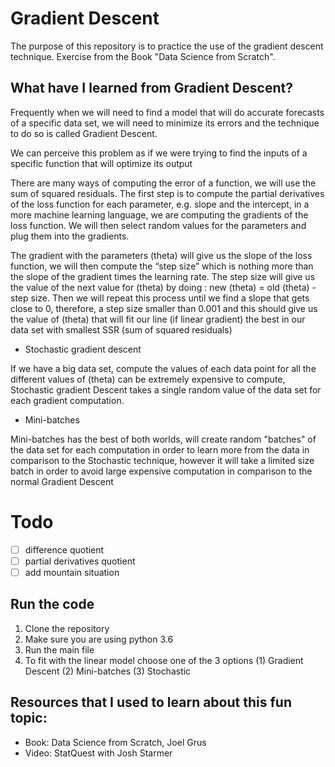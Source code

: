 # Gradient Descent

The purpose of this repository is to practice the use of the gradient descent technique. Exercise from the Book "Data Science from Scratch".


## What  have I learned from Gradient Descent?

Frequently when we will need to find a model that will do accurate forecasts of a specific data set, we will need to minimize its errors and the technique to do so is called Gradient Descent.

We can perceive this problem as if we were trying to find the inputs of a specific function that will optimize its output

There are many ways of computing the error of a function, we will use the sum of squared residuals. The first step is to compute the partial derivatives of the loss function for each parameter, e.g. slope and the intercept, in a more machine learning language, we are computing the gradients of the loss function. We will then select random values for the parameters and plug them into the gradients.

The gradient with the parameters (theta) will give us the slope of the loss function, we will then compute the “step size” which is nothing more than the slope of the gradient times the learning rate. The step size will give us the value of the next value for (theta) by doing :
new (theta) = old (theta) - step size. Then we will repeat this process until we find a slope that gets close to 0, therefore, a step size smaller than 0.001 and this should give us the value of (theta) that will fit our line (if linear gradient) the best in our data set with smallest SSR (sum of squared residuals)

* Stochastic gradient descent

If we have a big data set, compute the values of each data point for all the different values of (theta) can be extremely expensive to compute, Stochastic gradient Descent takes a single random value of the data set for each gradient computation.
* Mini-batches

Mini-batches has the best of both worlds, will create random "batches" of the data set for each computation in order to learn more from the data in comparison to the Stochastic technique, however it will take a limited size batch in order to avoid large expensive computation in comparison to the normal Gradient Descent

# Todo
- [ ] difference quotient
- [ ] partial derivatives quotient
- [ ] add mountain situation 
## Run the code

1. Clone the repository
2. Make sure you are using python 3.6
3. Run the main file
4. To fit with the linear model choose one of the 3 options (1) Gradient Descent (2) Mini-batches (3) Stochastic



## Resources that I used to learn about this fun topic:
- Book: Data Science from Scratch, Joel Grus
- Video: StatQuest with Josh Starmer
